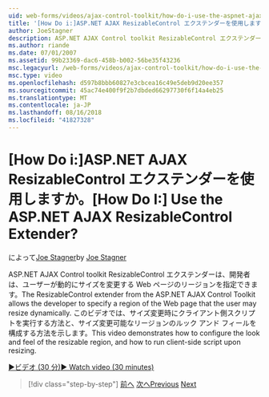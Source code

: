 ```yaml
---
uid: web-forms/videos/ajax-control-toolkit/how-do-i-use-the-aspnet-ajax-resizablecontrol-extender
title: '[How Do i:]ASP.NET AJAX ResizableControl エクステンダーを使用しますか。 | Microsoft Docs'
author: JoeStagner
description: ASP.NET AJAX Control toolkit ResizableControl エクステンダーにより、開発者、ユーザーがサイズが変更される Web ページの領域を指定する、動的.
ms.author: riande
ms.date: 07/01/2007
ms.assetid: 99b23369-dac6-458b-b002-56be35f43236
msc.legacyurl: /web-forms/videos/ajax-control-toolkit/how-do-i-use-the-aspnet-ajax-resizablecontrol-extender
msc.type: video
ms.openlocfilehash: d597b8bbb60827e3cbcea16c49e5deb9d20ee357
ms.sourcegitcommit: 45ac74e400f9f2b7dbded66297730f6f14a4eb25
ms.translationtype: MT
ms.contentlocale: ja-JP
ms.lasthandoff: 08/16/2018
ms.locfileid: "41827328"
---
```

<a name="how-do-i-use-the-aspnet-ajax-resizablecontrol-extender"></a><span data-ttu-id="a76e4-104">[How Do i:]ASP.NET AJAX ResizableControl エクステンダーを使用しますか。</span><span class="sxs-lookup"><span data-stu-id="a76e4-104">[How Do I:] Use the ASP.NET AJAX ResizableControl Extender?</span></span>
====================
<span data-ttu-id="a76e4-105">によって[Joe Stagner](https://github.com/JoeStagner)</span><span class="sxs-lookup"><span data-stu-id="a76e4-105">by [Joe Stagner](https://github.com/JoeStagner)</span></span>

<span data-ttu-id="a76e4-106">ASP.NET AJAX Control toolkit ResizableControl エクステンダーは、開発者は、ユーザーが動的にサイズを変更する Web ページのリージョンを指定できます。</span><span class="sxs-lookup"><span data-stu-id="a76e4-106">The ResizableControl extender from the ASP.NET AJAX Control Toolkit allows the developer to specify a region of the Web page that the user may resize dynamically.</span></span> <span data-ttu-id="a76e4-107">このビデオでは、サイズ変更時にクライアント側スクリプトを実行する方法と、サイズ変更可能なリージョンのルック アンド フィールを構成する方法を示します。</span><span class="sxs-lookup"><span data-stu-id="a76e4-107">This video demonstrates how to configure the look and feel of the resizable region, and how to run client-side script upon resizing.</span></span>

[<span data-ttu-id="a76e4-108">&#9654;ビデオ (30 分)</span><span class="sxs-lookup"><span data-stu-id="a76e4-108">&#9654; Watch video (30 minutes)</span></span>](https://channel9.msdn.com/Blogs/ASP-NET-Site-Videos/how-do-i-use-the-aspnet-ajax-resizablecontrol-extender)

> [!div class="step-by-step"]
> <span data-ttu-id="a76e4-109">[前へ](how-do-i-use-the-aspnet-ajax-validatorcallout-extender.md)
> [次へ](how-do-i-use-the-aspnet-ajax-tabs-control.md)</span><span class="sxs-lookup"><span data-stu-id="a76e4-109">[Previous](how-do-i-use-the-aspnet-ajax-validatorcallout-extender.md)
[Next](how-do-i-use-the-aspnet-ajax-tabs-control.md)</span></span>
